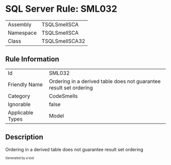 ﻿# SQL Server Rule: SML032
  
|    |    |
|----|----|
| Assembly | TSQLSmellSCA |
| Namespace | TSQLSmellSCA |
| Class | TSQLSmellSCA32 |
  
## Rule Information
  
|    |    |
|----|----|
| Id | SML032 |
| Friendly Name | Ordering in a derived table does not guarantee result set ordering |
| Category | CodeSmells |
| Ignorable | false |
| Applicable Types | Model  |
  
## Description
  
Ordering in a derived table does not guarantee result set ordering
  
<sub><sup>Generated by a tool</sup></sub>
